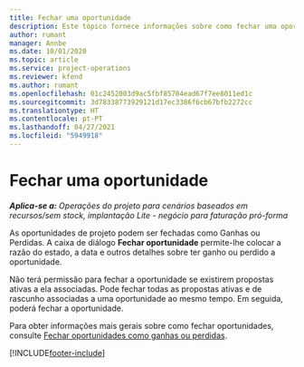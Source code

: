 ```yaml
---
title: Fechar uma oportunidade
description: Este tópico fornece informações sobre como fechar uma oportunidade de projeto.
author: rumant
manager: Annbe
ms.date: 10/01/2020
ms.topic: article
ms.service: project-operations
ms.reviewer: kfend
ms.author: rumant
ms.openlocfilehash: 01c2452003d9ac5fbf85704ead67f7ee8011ed1c
ms.sourcegitcommit: 3d78338773929121d17ec3386f6cb67bfb2272cc
ms.translationtype: HT
ms.contentlocale: pt-PT
ms.lasthandoff: 04/27/2021
ms.locfileid: "5949918"
---
```

# <a name="close-an-opportunity"></a>Fechar uma oportunidade

_**Aplica-se a:** Operações do projeto para cenários baseados em recursos/sem stock, implantação Lite - negócio para faturação pró-forma_

As oportunidades de projeto podem ser fechadas como Ganhas ou Perdidas. A caixa de diálogo **Fechar oportunidade** permite-lhe colocar a razão do estado, a data e outros detalhes sobre ter ganho ou perdido a oportunidade.

Não terá permissão para fechar a oportunidade se existirem propostas ativas a ela associadas. Pode fechar todas as propostas ativas e de rascunho associadas a uma oportunidade ao mesmo tempo. Em seguida, poderá fechar a oportunidade.

Para obter informações mais gerais sobre como fechar oportunidades, consulte [Fechar oportunidades como ganhas ou perdidas](/dynamics365/sales-enterprise/close-opportunity-won-lost-sales).


[!INCLUDE[footer-include](../includes/footer-banner.md)]